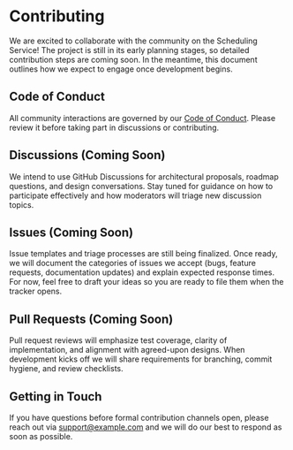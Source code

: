 # Contributing

We are excited to collaborate with the community on the Scheduling Service! The
project is still in its early planning stages, so detailed contribution steps are
coming soon. In the meantime, this document outlines how we expect to engage
once development begins.

## Code of Conduct

All community interactions are governed by our [Code of Conduct](./CODE_OF_CONDUCT.md).
Please review it before taking part in discussions or contributing.

## Discussions (Coming Soon)

We intend to use GitHub Discussions for architectural proposals, roadmap
questions, and design conversations. Stay tuned for guidance on how to
participate effectively and how moderators will triage new discussion topics.

## Issues (Coming Soon)

Issue templates and triage processes are still being finalized. Once ready, we
will document the categories of issues we accept (bugs, feature requests,
documentation updates) and explain expected response times. For now, feel free
to draft your ideas so you are ready to file them when the tracker opens.

## Pull Requests (Coming Soon)

Pull request reviews will emphasize test coverage, clarity of implementation,
and alignment with agreed-upon designs. When development kicks off we will share
requirements for branching, commit hygiene, and review checklists.

## Getting in Touch

If you have questions before formal contribution channels open, please reach out
via [support@example.com](mailto:support@example.com) and we will do our best to
respond as soon as possible.
